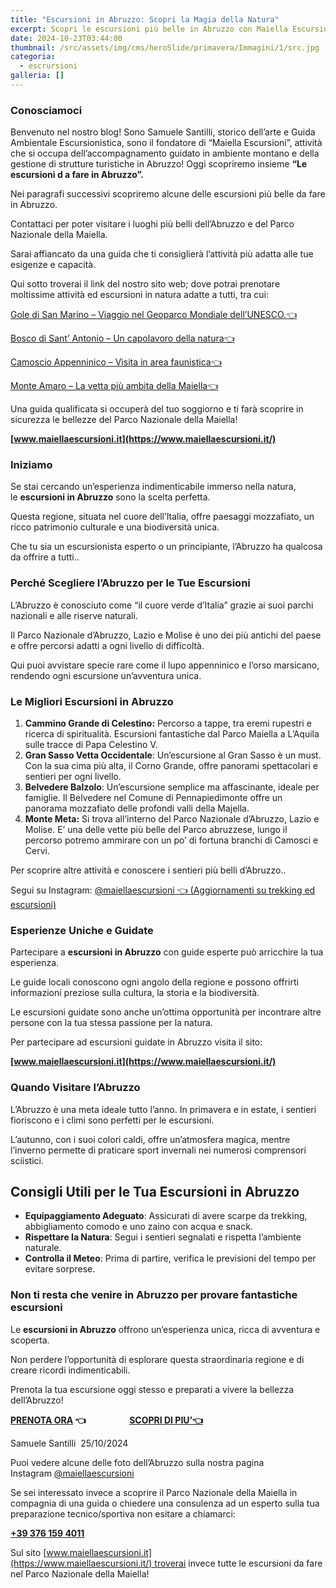```yaml
---
title: "Escursioni in Abruzzo: Scopri la Magia della Natura"
excerpt: Scopri le escursioni più belle in Abruzzo con Maiella Escursioni, natura, storia e itinerari personalizzati nel cuore del Parco Nazionale della Maiella.
date: 2024-10-23T03:44:00
thumbnail: /src/assets/img/cms/heroSlide/primavera/Immagini/1/src.jpg
categoria:
  - escrursioni
galleria: []
---
```

### Conosciamoci

Benvenuto nel nostro blog! Sono Samuele Santilli, storico dell’arte e Guida Ambientale Escursionistica, sono il fondatore di “Maiella Escursioni”, attività che si occupa dell’accompagnamento guidato in ambiente montano e della gestione di strutture turistiche in Abruzzo! Oggi scopriremo insieme **“Le escursioni d a fare in Abruzzo”.**

Nei paragrafi successivi scopriremo alcune delle escursioni più belle da fare in Abruzzo.

Contattaci per poter visitare i luoghi più belli dell’Abruzzo e del Parco Nazionale della Maiella.

Sarai affiancato da una guida che ti consiglierà l’attività più adatta alle tue esigenze e capacità.

Qui sotto troverai il link del nostro sito web; dove potrai prenotare moltissime attività ed escursioni in natura adatte a tutti, tra cui:

[Gole di San Marino – Viaggio nel Geoparco Mondiale dell’UNESCO.👈](https://www.maiellaescursioni.it/tour-item/gole-di-san-martino/)

[Bosco di Sant’ Antonio – Un capolavoro della natura👈](https://www.maiellaescursioni.it/tour-item/bosco-di-sant-antonio-un-capolavoro-della-natura/)

[Camoscio Appenninico – Visita in area faunistica👈](https://www.maiellaescursioni.it/tour-item/sulle-tracce-del-camoscio-appenninico/)

[Monte Amaro – La vetta più ambita della Maiella👈](https://www.maiellaescursioni.it/tour-item/monte-amaro/)

Una guida qualificata si occuperà del tuo soggiorno e ti farà scoprire in sicurezza le bellezze del Parco Nazionale della Maiella!

**[www.maiellaescursioni.it](https://www.maiellaescursioni.it/)**

### Iniziamo

Se stai cercando un’esperienza indimenticabile immerso nella natura, le **escursioni in Abruzzo** sono la scelta perfetta.

Questa regione, situata nel cuore dell’Italia, offre paesaggi mozzafiato, un ricco patrimonio culturale e una biodiversità unica.

Che tu sia un escursionista esperto o un principiante, l’Abruzzo ha qualcosa da offrire a tutti..

### Perché Scegliere l’Abruzzo per le Tue Escursioni

L’Abruzzo è conosciuto come “il cuore verde d’Italia” grazie ai suoi parchi nazionali e alle riserve naturali.

Il Parco Nazionale d’Abruzzo, Lazio e Molise è uno dei più antichi del paese e offre percorsi adatti a ogni livello di difficoltà.

Qui puoi avvistare specie rare come il lupo appenninico e l’orso marsicano, rendendo ogni escursione un’avventura unica.

### Le Migliori Escursioni in Abruzzo

1. **Cammino Grande di Celestino:** Percorso a tappe, tra eremi rupestri e ricerca di spiritualità. Escursioni fantastiche dal Parco Maiella a L’Aquila sulle tracce di Papa Celestino V.
2. **Gran Sasso Vetta Occidentale**: Un’escursione al Gran Sasso è un must. Con la sua cima più alta, il Corno Grande, offre panorami spettacolari e sentieri per ogni livello.
3. **Belvedere Balzolo**: Un’escursione semplice ma affascinante, ideale per famiglie. Il Belvedere nel Comune di Pennapiedimonte offre un panorama mozzafiato delle profondi valli della Majella.
4. **Monte Meta:** Si trova all’interno del Parco Nazionale d’Abruzzo, Lazio e Molise. E’ una delle vette più belle del Parco abruzzese, lungo il percorso potremo ammirare con un po’ di fortuna branchi di Camosci e Cervi.

Per scoprire altre attività e conoscere i sentieri più belli d’Abruzzo..

Segui su Instagram: [@maiellaescursioni 👈 (Aggiornamenti su trekking ed escursioni)](https://www.instagram.com/maiellaescursioni/)

### Esperienze Uniche e Guidate

Partecipare a **escursioni in Abruzzo** con guide esperte può arricchire la tua esperienza.

Le guide locali conoscono ogni angolo della regione e possono offrirti informazioni preziose sulla cultura, la storia e la biodiversità.

Le escursioni guidate sono anche un’ottima opportunità per incontrare altre persone con la tua stessa passione per la natura.

Per partecipare ad escursioni guidate in Abruzzo visita il sito:

**[www.maiellaescursioni.it](https://www.maiellaescursioni.it/)**

### **Quando Visitare l’Abru**zzo

L’Abruzzo è una meta ideale tutto l’anno. In primavera e in estate, i sentieri fioriscono e i climi sono perfetti per le escursioni.

L’autunno, con i suoi colori caldi, offre un’atmosfera magica, mentre l’inverno permette di praticare sport invernali nei numerosi comprensori sciistici.

## Consigli Utili per le Tua Escursioni in Abruzzo

- **Equipaggiamento Adeguato**: Assicurati di avere scarpe da trekking, abbigliamento comodo e uno zaino con acqua e snack.
- **Rispettare la Natura**: Segui i sentieri segnalati e rispetta l’ambiente naturale.
- **Controlla il Meteo**: Prima di partire, verifica le previsioni del tempo per evitare sorprese.

### Non ti resta che venire in Abruzzo per provare fantastiche escursioni

Le **escursioni in Abruzzo** offrono un’esperienza unica, ricca di avventura e scoperta.

Non perdere l’opportunità di esplorare questa straordinaria regione e di creare ricordi indimenticabili.

Prenota la tua escursione oggi stesso e preparati a vivere la bellezza dell’Abruzzo!

**[PRENOTA ORA](https://wa.me/message/VNFCLHFAMCJLI1) 👈                     [SCOPRI DI PIU’👈](https://www.maiellaescursioni.it/)**

Samuele Santilli  25/10/2024

Puoi vedere alcune delle foto dell’Abruzzo sulla nostra pagina Instagram [@maiellaescursioni](https://www.instagram.com/maiellaescursioni/)

Se sei interessato invece a scoprire il Parco Nazionale della Maiella in compagnia di una guida o chiedere una consulenza ad un esperto sulla tua preparazione tecnico/sportiva non esitare a chiamarci:

**[+39 376 159 4011](tel:+393761594011)**

Sul sito [www.maiellaescursioni.it](https://www.maiellaescursioni.it/) troverai invece tutte le escursioni da fare nel Parco Nazionale della Maiella!
